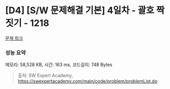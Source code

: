 # [D4] [S/W 문제해결 기본] 4일차 - 괄호 짝짓기 - 1218 

[문제 링크](https://swexpertacademy.com/main/code/problem/problemDetail.do?contestProbId=AV14eWb6AAkCFAYD) 

### 성능 요약

메모리: 58,528 KB, 시간: 163 ms, 코드길이: 748 Bytes



> 출처: SW Expert Academy, https://swexpertacademy.com/main/code/problem/problemList.do